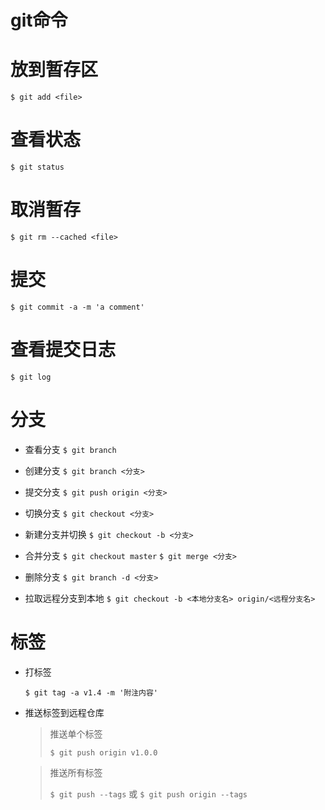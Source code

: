 # git命令

# 放到暂存区
`$ git add <file>`

# 查看状态
`$ git status`

# 取消暂存
`$ git rm --cached <file>`

# 提交
`$ git commit -a -m 'a comment'`

# 查看提交日志
`$ git log`

# 分支
- 查看分支
  `$ git branch`

- 创建分支
  `$ git branch <分支>`

- 提交分支
  `$ git push origin <分支>`

- 切换分支
  `$ git checkout <分支>`

- 新建分支并切换
  `$ git checkout -b <分支>`

- 合并分支
  `$ git checkout master`
  `$ git merge <分支>`

- 删除分支
  `$ git branch -d <分支>`

- 拉取远程分支到本地
  `$ git checkout -b <本地分支名> origin/<远程分支名>`

# 标签

- 打标签

  `$ git tag -a v1.4 -m '附注内容'`

- 推送标签到远程仓库

  > 推送单个标签
  >
  > `$ git push origin v1.0.0`

  >推送所有标签
  >
  >`$ git push --tags` 或 `$ git push origin --tags`

